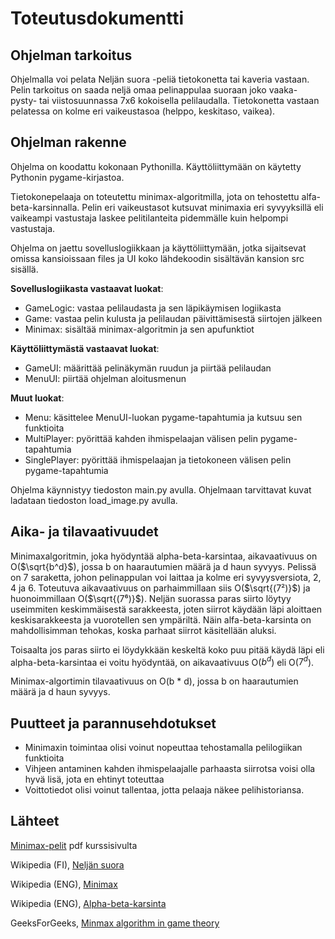 # Toteutusdokumentti

## Ohjelman tarkoitus
Ohjelmalla voi pelata Neljän suora -peliä tietokonetta tai kaveria vastaan. Pelin tarkoitus on saada neljä omaa pelinappulaa suoraan
joko vaaka- pysty- tai viistosuunnassa 7x6 kokoisella pelilaudalla. Tietokonetta vastaan pelatessa on kolme eri vaikeustasoa (helppo,
keskitaso, vaikea).

## Ohjelman rakenne

Ohjelma on koodattu kokonaan Pythonilla. Käyttöliittymään on käytetty Pythonin pygame-kirjastoa.

Tietokonepelaaja on toteutettu minimax-algoritmilla, jota on tehostettu alfa-beta-karsinnalla. Pelin eri vaikeustasot kutsuvat minimaxia eri syvyyksillä
eli vaikeampi vastustaja laskee pelitilanteita pidemmälle kuin helpompi vastustaja. 

Ohjelma on jaettu sovelluslogiikkaan ja käyttöliittymään, jotka sijaitsevat omissa kansioissaan files ja UI koko lähdekoodin sisältävän kansion src sisällä.

**Sovelluslogiikasta vastaavat luokat**:
- GameLogic: vastaa pelilaudasta ja sen läpikäymisen logiikasta
- Game: vastaa pelin kulusta ja pelilaudan päivittämisestä siirtojen jälkeen
- Minimax: sisältää minimax-algoritmin ja sen apufunktiot

**Käyttöliittymästä vastaavat luokat**:
- GameUI: määrittää pelinäkymän ruudun ja piirtää pelilaudan
- MenuUI: piirtää ohjelman aloitusmenun

**Muut luokat**:
- Menu: käsittelee MenuUI-luokan pygame-tapahtumia ja kutsuu sen funktioita
- MultiPlayer: pyörittää kahden ihmispelaajan välisen pelin pygame-tapahtumia
- SinglePlayer: pyörittää ihmispelaajan ja tietokoneen välisen pelin pygame-tapahtumia

Ohjelma käynnistyy tiedoston main.py avulla. Ohjelmaan tarvittavat kuvat ladataan tiedoston load_image.py avulla.


## Aika- ja tilavaativuudet

Minimaxalgoritmin, joka hyödyntää alpha-beta-karsintaa, aikavaativuus on O($\sqrt{b^d}$), jossa b on haarautumien määrä ja
d haun syvyys. Pelissä on 7 saraketta, johon pelinappulan voi laittaa ja kolme eri syvyysversiota, 2, 4 ja 6.
Toteutuva aikavaativuus on parhaimmillaan siis O($\sqrt{(7²)}$) ja huonoimmillaan O($\sqrt{(7⁶)}$). Neljän suorassa paras siirto löytyy useimmiten keskimmäisestä sarakkeesta, joten siirrot käydään läpi aloittaen keskisarakkeesta ja vuorotellen sen ympäriltä. Näin alfa-beta-karsinta on mahdollisimman tehokas, koska parhaat siirrot käsitellään aluksi.

Toisaalta jos paras siirto ei löydykkään keskeltä koko puu pitää käydä läpi eli alpha-beta-karsintaa ei voitu hyödyntää, on aikavaativuus O($b^d$) eli  O($7^d$).

Minimax-algortimin tilavaativuus on O(b * d), jossa b on haarautumien määrä ja d haun syvyys.

## Puutteet ja parannusehdotukset
- Minimaxin toimintaa olisi voinut nopeuttaa tehostamalla pelilogiikan funktioita
- Vihjeen antaminen kahden ihmispelaajalle parhaasta siirrotsa voisi olla hyvä lisä, jota en ehtinyt toteuttaa
- Voittotiedot olisi voinut tallentaa, jotta pelaaja näkee pelihistoriansa.

## Lähteet
[Minimax-pelit](https://tiralabra.github.io/2023_p4/fi/aiheet/minimax.pdf) pdf kurssisivulta 

Wikipedia (FI), [Neljän suora](https://fi.wikipedia.org/wiki/Nelj%C3%A4n_suora)

Wikipedia (ENG), [Minimax](https://en.wikipedia.org/wiki/Minimax)

Wikipedia (ENG), [Alpha-beta-karsinta](https://en.wikipedia.org/wiki/Alpha%E2%80%93beta_pruning)

GeeksForGeeks, [Minmax algorithm in game theory](https://www.geeksforgeeks.org/minimax-algorithm-in-game-theory-set-4-alpha-beta-pruning/)
